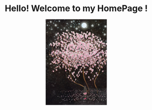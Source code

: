 <h1 align="center">Hello! Welcome to my HomePage !</h1>
<div align="center"><img src="./watch-flowers.gif" width="200"></div>
